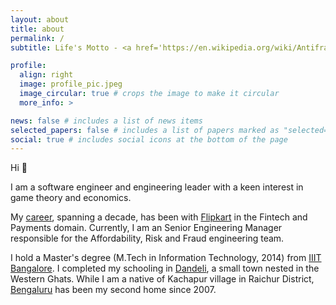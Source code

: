 ```yaml
---
layout: about
title: about
permalink: /
subtitle: Life's Motto - <a href='https://en.wikipedia.org/wiki/Antifragility'>To be antifragile</a>

profile:
  align: right
  image: profile_pic.jpeg
  image_circular: true # crops the image to make it circular
  more_info: >

news: false # includes a list of news items
selected_papers: false # includes a list of papers marked as "selected={true}"
social: true # includes social icons at the bottom of the page
---
```


Hi 👋

I am a software engineer and engineering leader with a keen interest in game theory and economics.

My [career](/cv), spanning a decade, has been with [Flipkart](https://www.flipkartcareers.com/#!/) in the Fintech and Payments domain. Currently, I am an Senior Engineering Manager responsible for the Affordability, Risk and Fraud engineering team.

I hold a Master's degree (M.Tech in Information Technology, 2014) from [IIIT Bangalore](https://www.iiitb.ac.in/). I completed my schooling in [Dandeli](https://en.wikipedia.org/wiki/Dandeli), a small town nested in the Western Ghats. While I am a native of Kachapur village in Raichur District, [Bengaluru](https://en.wikipedia.org/wiki/Bengaluru) has been my second home since 2007.
